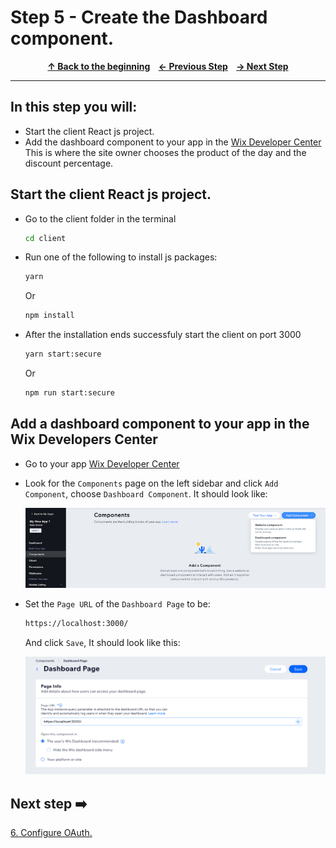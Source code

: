 # Step 5 - Create the Dashboard component.

<p align="center">
  <strong>
    <a href="../README.md#steps"> ↑ Back to the beginning</a>&nbsp;&nbsp;&nbsp;
    <a href="04-permissions.md"> ← Previous Step</a>&nbsp;&nbsp;&nbsp;
    <a href="06-OAuth.md"> → Next Step</a>
  </strong>
</p>
<hr/>

## In this step you will:

 * Start the client React js project.
 * Add the dashboard component to your app in the [Wix Developer Center][wix-dev-center] This is where the site owner chooses the product of the day and the discount percentage.
 
 

## Start the client React js project.

-   Go to the client folder in the terminal
   
    ```bash
    cd client 
    ```
-  Run one of the following to install js packages:
    ```bash
    yarn 
    ```
    Or
    ```bash
    npm install 
    ```
-  After the installation ends successfuly start the client on port 3000
    ```bash
    yarn start:secure 
    ```
    Or
    ```bash
    npm run start:secure 
    ```


## Add a dashboard component to your app in the Wix Developers Center
-   Go to your app [Wix Developer Center][wix-dev-center]
-   Look for the `Components` page on the left sidebar and click `Add Component`, choose `Dashboard Component`. It should look like:

    ![wix development site](../images/add-component.jpg?raw=true)
-   Set the `Page URL` of the `Dashboard Page` to be: 
    ```bash
    https://localhost:3000/
    ```
    And click `Save`, It should look like this:

    ![wix development site](../images/dashboard-localhost.jpg?raw=true)




## Next step ➡️

[6. Configure OAuth.][step05]


[gh-back]: ../README.md#steps
[step05]: 06-OAuth.md
[wix-dev-center]: https://dev.wix.com
